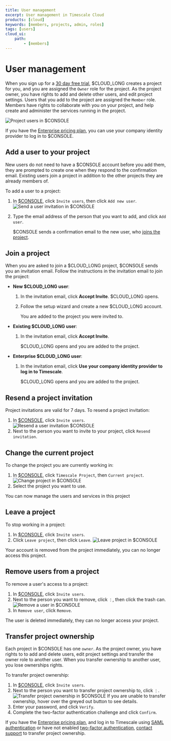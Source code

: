 ```yaml
---
title: User management
excerpt: User management in Timescale Cloud
products: [cloud]
keywords: [members, projects, admin, roles]
tags: [users]
cloud_ui:
    path:
        - [members]
---
```


# User management

When you sign up for a [30 day free trial][sign-up], $CLOUD_LONG creates a project for you, and
you are assigned the `Owner` role for the project. As the project owner, you have rights to
add and delete other users, and edit project settings. Users that you add to the project are 
assigned the `Member` role. Members have rights to collaborate with you on your project, and help 
create and administer the services running in the project. 

![Project users in $CONSOLE](https://assets.timescale.com/docs/images/console-users.png)

If you have the [Enterprise pricing plan][pricing-plans], you can use your company identity 
provider to log in to $CONSOLE.

## Add a user to your project

New users do not need to have a $CONSOLE account before you add them, they are
prompted to create one when they respond to the confirmation email. Existing users
join a project in addition to the other projects they are already members of.

To add a user to a project:

<Procedure>

1.  In [$CONSOLE][cloud-login], click `Invite users`, then click `Add new user`.
    ![Send a user invitation in $CONSOLE](https://assets.timescale.com/docs/images/console-add-user.png)

1.  Type the email address of the person that you want to add, and click `Add
    user`.

    $CONSOLE sends a confirmation email to the new user, who [joins the project][join-a-project].

</Procedure>

## Join a project

When you are asked to join a $CLOUD_LONG project, $CONSOLE sends you an invitation email. Follow the
instructions in the invitation email to join the project:

- **New $CLOUD_LONG user**:
  1. In the invitation email, click **Accept Invite**.
     $CLOUD_LONG opens.
  2. Follow the setup wizard and create a new $CLOUD_LONG account.

     You are added to the project you were invited to.

- **Existing $CLOUD_LONG user**:
  1. In the invitation email, click **Accept Invite**.

     $CLOUD_LONG opens and you are added to the project.

- **Enterprise $CLOUD_LONG user**:
  1. In the invitation email, click **Use your company identity provider to log in to Timescale**.

     $CLOUD_LONG opens and you are added to the project.


## Resend a project invitation

Project invitations are valid for 7 days. To resend a project invitation:

<Procedure>

1.  In [$CONSOLE][cloud-login], click `Invite users`.
    ![Resend a user invitation $CONSOLE](https://assets.timescale.com/docs/images/console-resend-invitation.png)
1.  Next to the person you want to invite to your project, click `Resend invitation`.

</Procedure>

## Change the current project

To change the project you are currently working in:

<Procedure>

1. In [$CONSOLE][cloud-login], click `Timescale Project`, then `Current project`.
   ![Change project in $CONSOLE](https://assets.timescale.com/docs/images/console-change-project.png)
2. Select the project you want to use.

You can now manage the users and services in this project

</Procedure>

## Leave a project

To stop working in a project:

<Procedure>

1. In [$CONSOLE][cloud-login], click `Invite users`.
1. Click `Leave project`, then click `Leave`.
   ![Leave project in $CONSOLE](https://assets.timescale.com/docs/images/console-leave-project.png)

Your account is removed from the project immediately, you can no longer access this project.

</Procedure>


## Remove users from a project

To remove a user's access to a project:

<Procedure>

1.  In [$CONSOLE][cloud-login], click `Invite users`.
1.  Next to the person you want to remove, click `⋮`, then click the trash can.
    ![Remove a user in $CONSOLE](https://assets.timescale.com/docs/images/console-remove-user.png)
1.  In `Remove user`, click `Remove`.

The user is deleted immediately, they can no longer access your project.

</Procedure>

## Transfer project ownership

Each project in $CONSOLE has one `owner`. As the project owner, you have rights to
to add and delete users, edit project settings and transfer the owner role to another user. When you transfer
ownership to another user, you lose ownerships rights.

To transfer project ownership:

<Procedure>

1.  In [$CONSOLE][cloud-login], click `Invite users`.
2.  Next to the person you want to transfer project ownership to, click `⋮`.
    ![Transfer project ownership in $CONSOLE](https://assets.timescale.com/docs/images/console-transfer-ownership.png)
    If you are unable to transfer ownership, hover over the greyed out button to see details.
3.  Enter your password, and click `Verify`.
4.  Complete the two-factor authentication challenge and click `Confirm`.

</Procedure>

If you have the [Enterprise pricing plan][pricing-plans], and log in to Timescale using [SAML authentication][saml]
or have not enabled [two-factor authentication][2fa], [contact support](https://www.timescale.com/contact) to transfer
project ownership.


[cloud-login]: https://console.cloud.timescale.com/
[saml]: /use-timescale/:currentVersion:/security/saml/
[2fa]: /use-timescale/:currentVersion:/security/multi-factor-authentication/
[cloud-login]: https://console.cloud.timescale.com/
[sign-up]: https://console.cloud.timescale.com/
[pricing-plans]: /about/:currentVersion:/pricing-and-account-management/
[join-a-project]: /use-timescale/:currentVersion:/members/#join-a-project
